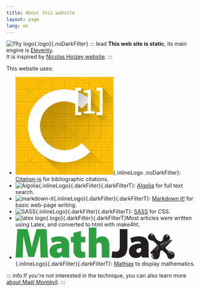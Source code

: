 ```yaml
---
title: About this website
layout: page
lang: en
---
```

![11ty logo](/assets/logos/eleventy.png){.logo}{.noDarkFilter}
::: lead
**This web site is static**, its main engine is [Eleventy](https://www.11ty.dev/).  
It is inspired by [Nicolas Hoizey website](https://nicolas-hoizey.com/). 
:::



This website uses: 

- ![test](logo.svg){.inlineLogo .noDarkFilter}: [Citation-js](https://citation.js.org/) for bibliographic citations.
- ![Algolia](/assets/logos/algolia.png){.inlineLogo}{.darkFilter}{.darkFilterT}: [Algolia](https://www.algolia.com/) for full text search.
- ![markdown-it](/assets/logos/mdit.png){.inlineLogo}{.darkFilter}{.darkFilterT}: [Markdown it!](https://github.com/markdown-it/markdown-it) for basic web-page writing.
- ![SASS](/assets/logos/sass.png){.inlineLogo}{.darkFilter}{.darkFilterT}: [SASS](https://github.com/markdown-it/markdown-it) for CSS.
- ![latex logo](/assets/logos/LaTeX.svg){.logo}{.darkFilter}{.darkFilterT}Most articles were written using Latex, and converted to html with make4ht.
- ![Mathjax](mj-logo.svg){.inlineLogo}{.darkFilter}{.darkFilterT}: [Mathjax](https://citation.js.org/) to display mathematics.


::: info
If you're not interested in the technique, you can also learn more [about Maël Montévil](/about/).
:::


